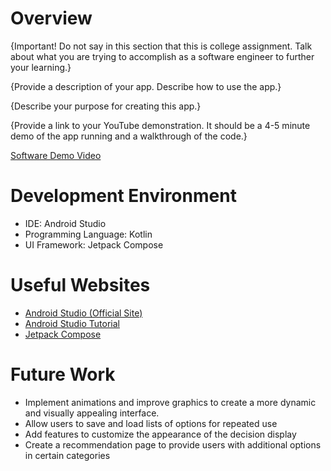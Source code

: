 # Overview

{Important!  Do not say in this section that this is college assignment.  Talk about what you are trying to accomplish as a software engineer to further your learning.}

{Provide a description of your app.  Describe how to use the app.}

{Describe your purpose for creating this app.}

{Provide a link to your YouTube demonstration.  It should be a 4-5 minute demo of the app running and a walkthrough of the code.}

[Software Demo Video](http://youtube.link.goes.here)

# Development Environment

* IDE: Android Studio
* Programming Language: Kotlin
* UI Framework: Jetpack Compose

# Useful Websites

* [Android Studio (Official Site)](https://developer.android.com/studio)
* [Android Studio Tutorial](https://www.geeksforgeeks.org/android-studio-tutorial/)
* [Jetpack Compose](https://developer.android.com/jetpack/compose)

# Future Work

* Implement animations and improve graphics to create a more dynamic and visually appealing interface. 
* Allow users to save and load lists of options for repeated use
* Add features to customize the appearance of the decision display
* Create a recommendation page to provide users with additional options in certain categories
